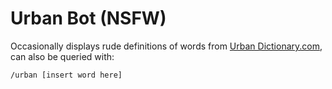 # Urban Bot (NSFW)

Occasionally displays rude definitions of words from [Urban Dictionary.com](http://urbandictionary.com), can also be queried with:

`/urban [insert word here]`